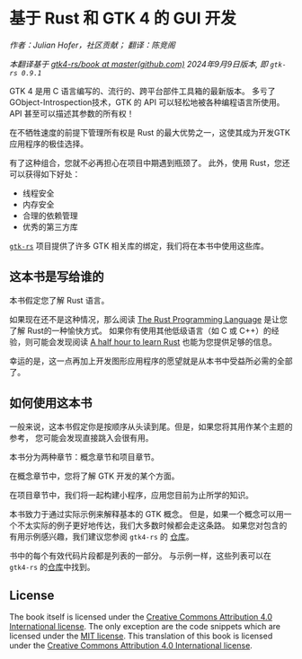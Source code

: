 # 基于 Rust 和 GTK 4 的 GUI 开发
*作者：Julian Hofer，社区贡献； 翻译：陈竞阁*

*本翻译基于 [gtk4-rs/book at master(github.com)](https://github.com/gtk-rs/gtk4-rs/tree/master/book) 2024年9月9日版本, 即 `gtk-rs 0.9.1`*

GTK 4 是用 C 语言编写的、流行的、跨平台部件工具箱的最新版本。 多亏了GObject-Introspection技术，GTK 的 API 可以轻松地被各种编程语言所使用。 API 甚至可以描述其参数的所有权！

在不牺牲速度的前提下管理所有权是 Rust 的最大优势之一，这使其成为开发GTK 应用程序的极佳选择。 

有了这种组合，您就不必再担心在项目中期遇到瓶颈了。 此外，使用 Rust，您还可以获得如下好处：

 - 线程安全
 - 内存安全
 - 合理的依赖管理
 - 优秀的第三方库

[`gtk-rs`](https://gtk-rs.org/) 项目提供了许多 GTK 相关库的绑定，我们将在本书中使用这些库。




## 这本书是写给谁的

本书假定您了解 Rust 语言。

如果现在还不是这种情况，那么阅读 [The Rust Programming Language](https://doc.rust-lang.org/stable/book/) 是让您了解 Rust的一种愉快方式。 如果你有使用其他低级语言（如 C 或 C++）的经验，则可能会发现阅读 [A half hour to learn Rust](https://fasterthanli.me/articles/a-half-hour-to-learn-rust) 也能为您提供足够的信息。

幸运的是，这一点再加上开发图形应用程序的愿望就是从本书中受益所必需的全部了。



## 如何使用这本书

一般来说，这本书假定你是按顺序从头读到尾。但是，如果您将其用作某个主题的参考， 您可能会发现直接跳入会很有用。

本书分为两种章节：概念章节和项目章节。 

在概念章节中，您将了解 GTK 开发的某个方面。 

在项目章节中，我们将一起构建小程序，应用您目前为止所学的知识。

本书致力于通过实际示例来解释基本的 GTK 概念。 但是，如果一个概念可以用一个不太实际的例子更好地传达，我们大多数时候都会走这条路。 如果您对包含的有用示例感兴趣，我们建议您参阅 `gtk4-rs` 的 [仓库](https://github.com/gtk-rs/gtk4-rs/tree/master/examples)。

书中的每个有效代码片段都是列表的一部分。 与示例一样，这些列表可以在 `gtk4-rs` 的[仓库](https://github.com/gtk-rs/gtk4-rs/tree/master/book/listings)中找到。



## License

The book itself is licensed under the [Creative Commons Attribution 4.0 International license](https://creativecommons.org/licenses/by/4.0/).
The only exception are the code snippets which are licensed under the [MIT license](https://github.com/gtk-rs/gtk4-rs/blob/master/README.md).
This translation of this book is licensed under the [Creative Commons Attribution 4.0 International license](https://creativecommons.org/licenses/by/4.0/).

